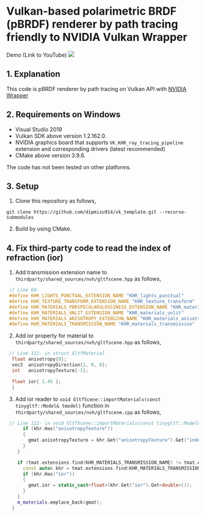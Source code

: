 Vulkan-based polarimetric BRDF (pBRDF) renderer by path tracing friendly to NVIDIA Vulkan Wrapper
================

Demo (Link to YouTube)
[![](http://img.youtube.com/vi/Urx1Sg8SRy8/0.jpg)](http://www.youtube.com/watch?v=Urx1Sg8SRy8 "demo")

## 1. Explanation
 This code is pBRDF renderer by path tracing on Vulkan API with [NVIDIA Wrapper](https://github.com/nvpro-samples)

## 2. Requirements on Windows
- Visual Studio 2019
- Vulkan SDK above version 1.2.162.0.
- NVIDIA graphics board that supports `VK_KHR_ray_tracing_pipeline` extension and corresponding drivers (latest recommended)
- CMake above version 3.9.6.

The code has not been tested on other platforms.

## 3. Setup
 1. Clone this repository as follows,
   ```
   git clone https://github.com/dipmizu914/vk_template.git --recurse-submodules
   ```
 2. Build by using CMake.


## 4. Fix third-party code to read the index of refraction (ior)
  1. Add transmission extension name to `thirdparty/shared_sources/nvh/gltfscene.hpp` as follows,
  ```cpp
   // Line 68-
   #define KHR_LIGHTS_PUNCTUAL_EXTENSION_NAME "KHR_lights_punctual"
   #define KHR_TEXTURE_TRANSFORM_EXTENSION_NAME "KHR_texture_transform"
   #define KHR_MATERIALS_PBRSPECULARGLOSSINESS_EXTENSION_NAME "KHR_materials_pbrSpecularGlossiness"
   #define KHR_MATERIALS_UNLIT_EXTENSION_NAME "KHR_materials_unlit"
   #define KHR_MATERIALS_ANISOTROPY_EXTENSION_NAME "KHR_materials_anisotropy"
   #define KHR_MATERIALS_TRANSMISSION_NAME "KHR_materials_transmission"
   ```

  2. Add ior property for material to `thirdparty/shared_sources/nvh/gltfscene.hpp` as follows,
  ```cpp
   // Line 112- in struct GltfMaterial
    float anisotropy{0};
    vec3  anisotropyDirection{1, 0, 0};
    int   anisotropyTexture{-1};

    float ior{ 1.45 };
    }
   ```
  3. Add ior reader to `void GltfScene::importMaterials(const tinygltf::Model& tmodel)` function in `thirdparty/shared_sources/nvh/gltfscene.cpp` as follows,
  ```cpp
   // Line 112- in void GltfScene::importMaterials(const tinygltf::Model& tmodel)
        if (khr.Has("anisotropyTexture"))
        {
          gmat.anisotropyTexture = khr.Get("anisotropyTexture").Get("index").Get<int>();
        }
      }

      if (tmat.extensions.find(KHR_MATERIALS_TRANSMISSION_NAME) != tmat.extensions.end()) {
        const auto& khr = tmat.extensions.find(KHR_MATERIALS_TRANSMISSION_NAME)->second;
        if (khr.Has("ior"))
        {
          gmat.ior = static_cast<float>(khr.Get("ior").Get<double>());
        }
      }
      m_materials.emplace_back(gmat);
    }
   ```